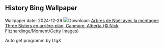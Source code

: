 ## History Bing Wallpaper
Wallpaper date: 2024-12-26
![](https://www.bing.com/th?id=OHR.Christmas24_FR-CA6807039694_UHD.jpg&w=1000)Download: [Arbres de Noël avec la montagne Three Sisters en arrière-plan, Canmore, Alberta (© Nick Fitzhardinge/Moment/Getty Images)](https://www.bing.com/th?id=OHR.Christmas24_FR-CA6807039694_UHD.jpg)

Auto get programm by LtgX
